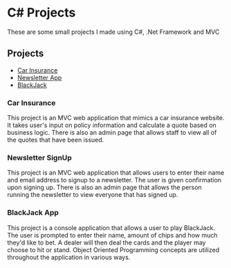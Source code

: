 # C# Projects

These are some small projects I made using C#, .Net Framework and MVC

## Projects

- [Car Insurance](https://github.com/Tyler-Hancock13/C-Sharp-Coding-Projects/tree/main/CarInsurance)
- [Newsletter App](https://github.com/Tyler-Hancock13/C-Sharp-Coding-Projects/tree/main/NewsletterAppMVC)
- [BlackJack](https://github.com/Tyler-Hancock13/C-Sharp-Coding-Projects)

### Car Insurance
This project is an MVC web application that mimics a car insurance website. It takes user's input on policy information and calculate a quote based on business logic. There is also an admin page that allows staff to view all of the quotes that have been issued.

### Newsletter SignUp
This project is an MVC web application that allows users to enter their name and email address to signup to a newsletter. The user is given confirmation upon signing up.
There is also an admin page that allows the person running the newsletter to view everyone that has signed up.

### BlackJack App
This project is a console application that allows a user to play BlackJack. The user is prompted to enter their name, amount of chips and how much they'd like to bet. A dealer will then deal the cards and the player may choose to hit or stand. Object Oriented Programming concepts are utilized throughout the application in various ways.
